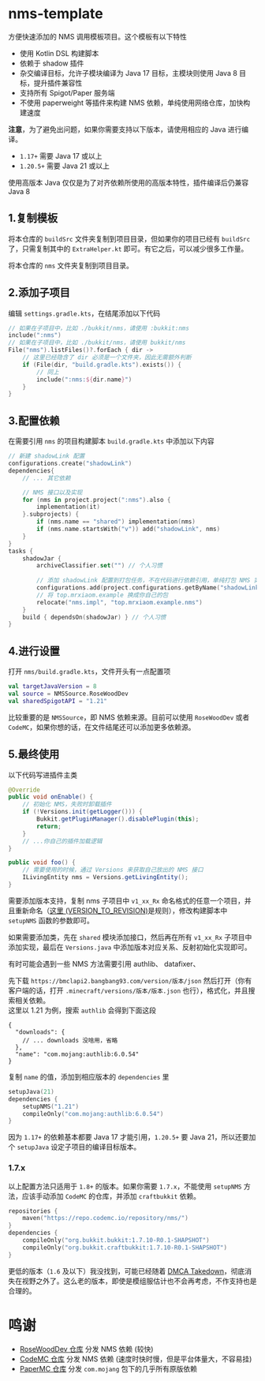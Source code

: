# nms-template

方便快速添加的 NMS 调用模板项目。这个模板有以下特性
+ 使用 Kotlin DSL 构建脚本
+ 依赖于 shadow 插件
+ 杂交编译目标，允许子模块编译为 Java 17 目标，主模块则使用 Java 8 目标，提升插件兼容性
+ 支持所有 Spigot/Paper 服务端
+ 不使用 paperweight 等插件来构建 NMS 依赖，单纯使用网络仓库，加快构建速度

**注意**，为了避免出问题，如果你需要支持以下版本，请使用相应的 Java 进行编译。
+ `1.17+` 需要 Java 17 或以上
+ `1.20.5+` 需要 Java 21 或以上

使用高版本 Java 仅仅是为了对齐依赖所使用的高版本特性，插件编译后仍兼容 Java 8

## 1.复制模板

将本仓库的 `buildSrc` 文件夹复制到项目目录，但如果你的项目已经有 `buildSrc` 了，只需复制其中的 `ExtraHelper.kt` 即可。有它之后，可以减少很多工作量。

将本仓库的 `nms` 文件夹复制到项目目录。

## 2.添加子项目

编辑 `settings.gradle.kts`，在结尾添加以下代码
```kotlin
// 如果在子项目中，比如 ./bukkit/nms，请使用 :bukkit:nms
include(":nms")
// 如果在子项目中，比如 ./bukkit/nms，请使用 bukkit/nms
File("nms").listFiles()?.forEach { dir ->
    // 这里已经隐含了 dir 必须是一个文件夹，因此无需额外判断
    if (File(dir, "build.gradle.kts").exists()) {
        // 同上
        include(":nms:${dir.name}")
    }
}
```

## 3.配置依赖

在需要引用 `nms` 的项目构建脚本 `build.gradle.kts` 中添加以下内容
```kotlin
// 新建 shadowLink 配置
configurations.create("shadowLink")
dependencies{
    // ... 其它依赖

    // NMS 接口以及实现
    for (nms in project.project(":nms").also {
        implementation(it)
    }.subprojects) {
        if (nms.name == "shared") implementation(nms)
        if (nms.name.startsWith("v")) add("shadowLink", nms)
    }
}
tasks {
    shadowJar {
        archiveClassifier.set("") // 个人习惯
        
        // 添加 shadowLink 配置到打包任务，不在代码进行依赖引用，单纯打包 NMS 实现进去，即可杂交编译目标
        configurations.add(project.configurations.getByName("shadowLink"))
        // 将 top.mrxiaom.example 换成你自己的包
        relocate("nms.impl", "top.mrxiaom.example.nms")
    }
    build { dependsOn(shadowJar) } // 个人习惯
}
```

## 4.进行设置

打开 `nms/build.gradle.kts`，文件开头有一点配置项
```kotlin
val targetJavaVersion = 8
val source = NMSSource.RoseWoodDev
val sharedSpigotAPI = "1.21"
```
比较重要的是 `NMSSource`，即 NMS 依赖来源。目前可以使用 `RoseWoodDev` 或者 `CodeMC`，如果你想的话，在文件结尾还可以添加更多依赖源。 

## 5.最终使用

以下代码写进插件主类
```java
@Override
public void onEnable() {
    // 初始化 NMS，失败时卸载插件
    if (!Versions.init(getLogger())) {
        Bukkit.getPluginManager().disablePlugin(this);
        return;
    }
    // ...你自己的插件加载逻辑
}
```

```java
public void foo() {
    // 需要使用的时候，通过 Versions 来获取自己放出的 NMS 接口
    ILivingEntity nms = Versions.getLivingEntity();
}
```

需要添加版本支持，复制 nms 子项目中 `v1_xx_Rx` 命名格式的任意一个项目，并且重新命名（[这里 (VERSION_TO_REVISION)](https://github.com/tr7zw/Item-NBT-API/blob/master/item-nbt-api/src/main/java/de/tr7zw/changeme/nbtapi/utils/MinecraftVersion.java)是规则），修改构建脚本中 `setupNMS` 函数的参数即可。

如果需要添加类，先在 `shared` 模块添加接口，然后再在所有 `v1_xx_Rx` 子项目中添加实现，最后在 `Versions.java` 中添加版本对应关系、反射初始化实现即可。

有时可能会遇到一些 NMS 方法需要引用 authlib、 datafixer、

先下载 `https://bmclapi2.bangbang93.com/version/版本/json` 然后打开（你有客户端的话，打开 `.minecraft/versions/版本/版本.json` 也行），格式化，并且搜索相关依赖。  
这里以 1.21 为例，搜索 `authlib` 会得到下面这段
```json5
{
  "downloads": {
    // ... downloads 没啥用，省略
  },
  "name": "com.mojang:authlib:6.0.54"
}
```
复制 `name` 的值，添加到相应版本的 `dependencies` 里
```kotlin
setupJava(21)
dependencies {
    setupNMS("1.21")
    compileOnly("com.mojang:authlib:6.0.54")
}
```
因为 `1.17+` 的依赖基本都要 Java 17 才能引用，`1.20.5+` 要 Java 21，所以还要加个 `setupJava` 设定子项目的编译目标版本。

### 1.7.x

以上配置方法只适用于 `1.8+` 的版本。如果你需要 `1.7.x`，不能使用 `setupNMS` 方法，应该手动添加 `CodeMC` 的仓库，并添加 `craftbukkit` 依赖。
```kotlin
repositories {
    maven("https://repo.codemc.io/repository/nms/")
}
dependencies {
    compileOnly("org.bukkit.bukkit:1.7.10-R0.1-SHAPSHOT")
    compileOnly("org.bukkit.craftbukkit:1.7.10-R0.1-SHAPSHOT")
}
```

更低的版本（`1.6` 及以下）我没找到，可能已经随着 [DMCA Takedown](https://github.com/github/dmca/blob/master/2014/2014-09-05-CraftBukkit.md)，彻底消失在视野之外了。这么老的版本，即使是模组服估计也不会再考虑，不作支持也是合理的。

# 鸣谢
+ [RoseWoodDev 仓库](https://repo.rosewooddev.io) 分发 NMS 依赖 (较快)
+ [CodeMC 仓库](https://repo.codemc.io/) 分发 NMS 依赖 (速度时快时慢，但是平台体量大，不容易挂)
+ [PaperMC 仓库](https://repo.papermc.io/) 分发 `com.mojang` 包下的几乎所有原版依赖
